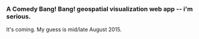 ### A Comedy Bang! Bang! geospatial visualization web app -- i'm serious.

It's coming. My guess is mid/late August 2015.
